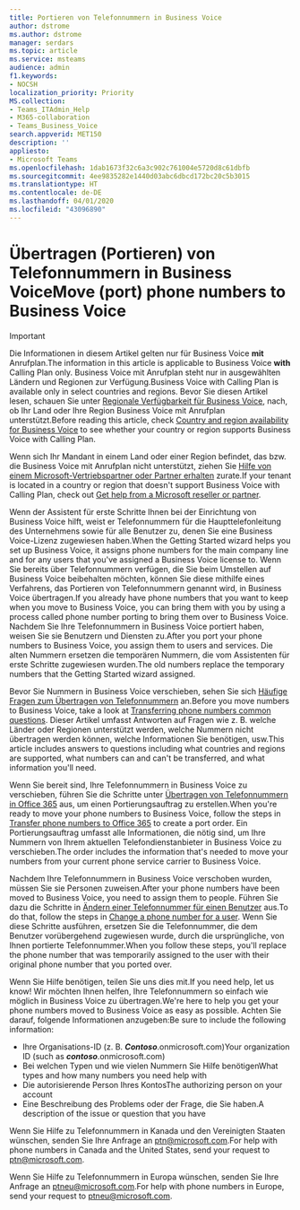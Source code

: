 ```yaml
---
title: Portieren von Telefonnummern in Business Voice
author: dstrome
ms.author: dstrome
manager: serdars
ms.topic: article
ms.service: msteams
audience: admin
f1.keywords:
- NOCSH
localization_priority: Priority
MS.collection:
- Teams_ITAdmin_Help
- M365-collaboration
- Teams_Business_Voice
search.appverid: MET150
description: ''
appliesto:
- Microsoft Teams
ms.openlocfilehash: 1dab1673f32c6a3c902c761004e5720d8c61dbfb
ms.sourcegitcommit: 4ee9835282e1440d03abc6dbcd172bc20c5b3015
ms.translationtype: HT
ms.contentlocale: de-DE
ms.lasthandoff: 04/01/2020
ms.locfileid: "43096890"
---
```

# <a name="move-port-phone-numbers-to-business-voice"></a><span data-ttu-id="8a159-102">Übertragen (Portieren) von Telefonnummern in Business Voice</span><span class="sxs-lookup"><span data-stu-id="8a159-102">Move (port) phone numbers to Business Voice</span></span>

> [!IMPORTANT]
> <span data-ttu-id="8a159-103">Die Informationen in diesem Artikel gelten nur für Business Voice **mit** Anrufplan.</span><span class="sxs-lookup"><span data-stu-id="8a159-103">The information in this article is applicable to Business Voice **with** Calling Plan only.</span></span> <span data-ttu-id="8a159-104">Business Voice mit Anrufplan steht nur in ausgewählten Ländern und Regionen zur Verfügung.</span><span class="sxs-lookup"><span data-stu-id="8a159-104">Business Voice with Calling Plan is available only in select countries and regions.</span></span> <span data-ttu-id="8a159-105">Bevor Sie diesen Artikel lesen, schauen Sie unter [Regionale Verfügbarkeit für Business Voice](country-region-availability.md), nach, ob Ihr Land oder Ihre Region Business Voice mit Anrufplan unterstützt.</span><span class="sxs-lookup"><span data-stu-id="8a159-105">Before reading this article, check [Country and region availability for Business Voice](country-region-availability.md) to see whether your country or region supports Business Voice with Calling Plan.</span></span>
>
> <span data-ttu-id="8a159-106">Wenn sich Ihr Mandant in einem Land oder einer Region befindet, das bzw. die Business Voice mit Anrufplan nicht unterstützt, ziehen Sie [Hilfe von einem Microsoft-Vertriebspartner oder Partner erhalten](reseller-partner-support.md) zurate.</span><span class="sxs-lookup"><span data-stu-id="8a159-106">If your tenant is located in a country or region that doesn't support Business Voice with Calling Plan, check out [Get help from a Microsoft reseller or partner](reseller-partner-support.md).</span></span>

<span data-ttu-id="8a159-107">Wenn der Assistent für erste Schritte Ihnen bei der Einrichtung von Business Voice hilft, weist er Telefonnummern für die Haupttelefonleitung des Unternehmens sowie für alle Benutzer zu, denen Sie eine Business Voice-Lizenz zugewiesen haben.</span><span class="sxs-lookup"><span data-stu-id="8a159-107">When the Getting Started wizard helps you set up Business Voice, it assigns phone numbers for the main company line and for any users that you've assigned a Business Voice license to.</span></span> <span data-ttu-id="8a159-108">Wenn Sie bereits über Telefonnummern verfügen, die Sie beim Umstellen auf Business Voice beibehalten möchten, können Sie diese mithilfe eines Verfahrens, das Portieren von Telefonnummern genannt wird, in Business Voice übertragen.</span><span class="sxs-lookup"><span data-stu-id="8a159-108">If you already have phone numbers that you want to keep when you move to Business Voice, you can bring them with you by using a process called phone number porting to bring them over to Business Voice.</span></span> <span data-ttu-id="8a159-109">Nachdem Sie Ihre Telefonnummern in Business Voice portiert haben, weisen Sie sie Benutzern und Diensten zu.</span><span class="sxs-lookup"><span data-stu-id="8a159-109">After you port your phone numbers to Business Voice, you assign them to users and services.</span></span> <span data-ttu-id="8a159-110">Die alten Nummern ersetzen die temporären Nummern, die vom Assistenten für erste Schritte zugewiesen wurden.</span><span class="sxs-lookup"><span data-stu-id="8a159-110">The old numbers replace the temporary numbers that the Getting Started wizard assigned.</span></span>

<span data-ttu-id="8a159-111">Bevor Sie Nummern in Business Voice verschieben, sehen Sie sich [Häufige Fragen zum Übertragen von Telefonnummern](../transferring-phone-numbers-common-questions.md) an.</span><span class="sxs-lookup"><span data-stu-id="8a159-111">Before you move numbers to Business Voice, take a look at [Transferring phone numbers common questions](../transferring-phone-numbers-common-questions.md).</span></span> <span data-ttu-id="8a159-112">Dieser Artikel umfasst Antworten auf Fragen wie z. B. welche Länder oder Regionen unterstützt werden, welche Nummern nicht übertragen werden können, welche Informationen Sie benötigen, usw.</span><span class="sxs-lookup"><span data-stu-id="8a159-112">This article includes answers to questions including what countries and regions are supported, what numbers can and can't be transferred, and what information you'll need.</span></span>

<span data-ttu-id="8a159-113">Wenn Sie bereit sind, Ihre Telefonnummern in Business Voice zu verschieben, führen Sie die Schritte unter [Übertragen von Telefonnummern in Office 365](../transfer-phone-numbers-to-office-365.md) aus, um einen Portierungsauftrag zu erstellen.</span><span class="sxs-lookup"><span data-stu-id="8a159-113">When you're ready to move your phone numbers to Business Voice, follow the steps in [Transfer phone numbers to Office 365](../transfer-phone-numbers-to-office-365.md) to create a port order.</span></span> <span data-ttu-id="8a159-114">Ein Portierungsauftrag umfasst alle Informationen, die nötig sind, um Ihre Nummern von Ihrem aktuellen Telefondienstanbieter in Business Voice zu verschieben.</span><span class="sxs-lookup"><span data-stu-id="8a159-114">The order includes the information that's needed to move your numbers from your current phone service carrier to Business Voice.</span></span>

<span data-ttu-id="8a159-115">Nachdem Ihre Telefonnummern in Business Voice verschoben wurden, müssen Sie sie Personen zuweisen.</span><span class="sxs-lookup"><span data-stu-id="8a159-115">After your phone numbers have been moved to Business Voice, you need to assign them to people.</span></span> <span data-ttu-id="8a159-116">Führen Sie dazu die Schritte in [Ändern einer Telefonnummer für einen Benutzer](../assign-change-or-remove-a-phone-number-for-a-user.md#change-a-phone-number-for-a-user) aus.</span><span class="sxs-lookup"><span data-stu-id="8a159-116">To do that, follow the steps in [Change a phone number for a user](../assign-change-or-remove-a-phone-number-for-a-user.md#change-a-phone-number-for-a-user).</span></span> <span data-ttu-id="8a159-117">Wenn Sie diese Schritte ausführen, ersetzen Sie die Telefonnummer, die dem Benutzer vorübergehend zugewiesen wurde, durch die ursprüngliche, von Ihnen portierte Telefonnummer.</span><span class="sxs-lookup"><span data-stu-id="8a159-117">When you follow these steps, you'll replace the phone number that was temporarily assigned to the user with their original phone number that you ported over.</span></span>

<span data-ttu-id="8a159-118">Wenn Sie Hilfe benötigen, teilen Sie uns dies mit.</span><span class="sxs-lookup"><span data-stu-id="8a159-118">If you need help, let us know!</span></span> <span data-ttu-id="8a159-119">Wir möchten Ihnen helfen, Ihre Telefonnummern so einfach wie möglich in Business Voice zu übertragen.</span><span class="sxs-lookup"><span data-stu-id="8a159-119">We're here to help you get your phone numbers moved to Business Voice as easy as possible.</span></span> <span data-ttu-id="8a159-120">Achten Sie darauf, folgende Informationen anzugeben:</span><span class="sxs-lookup"><span data-stu-id="8a159-120">Be sure to include the following information:</span></span>
- <span data-ttu-id="8a159-121">Ihre Organisations-ID (z. B. ***Contoso***.onmicrosoft.com)</span><span class="sxs-lookup"><span data-stu-id="8a159-121">Your organization ID (such as ***contoso***.onmicrosoft.com)</span></span>
- <span data-ttu-id="8a159-122">Bei welchen Typen und wie vielen Nummern Sie Hilfe benötigen</span><span class="sxs-lookup"><span data-stu-id="8a159-122">What types and how many numbers you need help with</span></span>
- <span data-ttu-id="8a159-123">Die autorisierende Person Ihres Kontos</span><span class="sxs-lookup"><span data-stu-id="8a159-123">The authorizing person on your account</span></span>
- <span data-ttu-id="8a159-124">Eine Beschreibung des Problems oder der Frage, die Sie haben.</span><span class="sxs-lookup"><span data-stu-id="8a159-124">A description of the issue or question that you have</span></span>

<span data-ttu-id="8a159-125">Wenn Sie Hilfe zu Telefonnummern in Kanada und den Vereinigten Staaten wünschen, senden Sie Ihre Anfrage an [ptn@microsoft.com](mailto:ptn@microsoft.com).</span><span class="sxs-lookup"><span data-stu-id="8a159-125">For help with phone numbers in Canada and the United States, send your request to [ptn@microsoft.com](mailto:ptn@microsoft.com).</span></span>

<span data-ttu-id="8a159-126">Wenn Sie Hilfe zu Telefonnummern in Europa wünschen, senden Sie Ihre Anfrage an [ptneu@microsoft.com](mailto:ptneu@microsoft.com).</span><span class="sxs-lookup"><span data-stu-id="8a159-126">For help with phone numbers in Europe, send your request to [ptneu@microsoft.com](mailto:ptneu@microsoft.com).</span></span>
